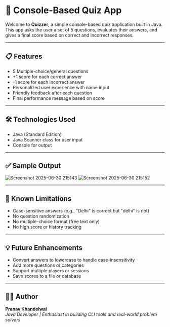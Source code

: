 # 🧠 Console-Based Quiz App

Welcome to **Quizzer**, a simple console-based quiz application built in Java.  
This app asks the user a set of 5 questions, evaluates their answers, and gives a final score based on correct and incorrect responses.

---

## 📋 Features

- 5 Multiple-choice/general questions  
- +1 score for each correct answer  
- -1 score for each incorrect answer  
- Personalized user experience with name input  
- Friendly feedback after each question  
- Final performance message based on score

---

## 🛠 Technologies Used

- Java (Standard Edition)  
- Java Scanner class for user input  
- Console for output

---

## ✅ Sample Output
![Screenshot 2025-06-30 215143](https://github.com/user-attachments/assets/d41f28e2-8b0e-40c1-9376-64ced253c5dd)
![Screenshot 2025-06-30 215152](https://github.com/user-attachments/assets/60e0a76a-2fae-4441-b312-20c796407050)


---

## 🚧 Known Limitations

- Case-sensitive answers (e.g., "Delhi" is correct but "delhi" is not)  
- No question randomization  
- No multiple-choice format (free text only)  
- No high score or history tracking

---

## 💡 Future Enhancements

- Convert answers to lowercase to handle case-insensitivity  
- Add more questions or categories  
- Support multiple players or sessions  
- Save scores to a file or database

---

## 👨‍💻 Author

**Pranav Khandelwal**  
_Java Developer | Enthusiast in building CLI tools and real-world problem solvers_


